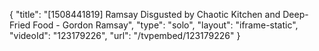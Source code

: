 {
    "title": "[1508441819] Ramsay Disgusted by Chaotic Kitchen and Deep-Fried Food - Gordon Ramsay",
    "type": "solo",
    "layout": "iframe-static",
    "videoId": "123179226",
    "url": "\/tvpembed\/123179226"
}